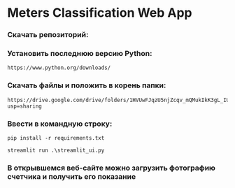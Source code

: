 # Meters Classification Web App

### Скачать репозиторий:

### Установить последнюю версию Python:
```
https://www.python.org/downloads/
```

### Скачать файлы и положить в корень папки:
```
https://drive.google.com/drive/folders/1HVUwFJqzU5njZcqv_mQMukIkK3gL_IUM?usp=sharing
```

### Ввести в командную строку:
```
pip install -r requirements.txt
```
```
streamlit run .\streamlit_ui.py
```

### В открывшемся веб-сайте можно загрузить фотографию счетчика и получить его показание 
